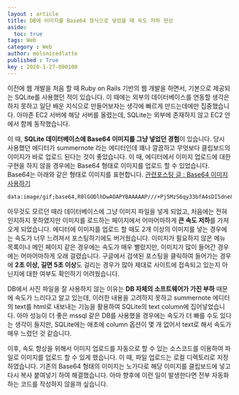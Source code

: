 ```yaml
---
layout : article
title: DB에 이미지를 Base64 형식으로 넣었을 때 속도 저하 현상
aside:
  toc: true
tags: Web
category : Web
author: melonicedlatte
published : True
key : 2020-1-27-000100
---
```


이전에 웹 개발을 처음 할 때 Ruby on Rails 기반의 웹 개발을 하면서, 기본으로 제공되는 SQLite를 사용했던 적이 있습니다. 이 때에는 외부의 데이터베이스를 연동할 생각은 하지 못하고 일단 배운 지식으로 만들어보자는 생각에 빠르게 만드는데에만 집중했습니다. 아마존 EC2 서버에 해당 서버를 올렸는데, SQLite는 외부에 존재하지 않고 EC2 안에서 함께 동작했습니다. 

이 때, **SQLite 데이터베이스에 Base64 이미지를 그냥 넣었던 경험**이 있습니다. 당시 사용했던 에디터가 summernote 라는 에디터인데 꽤나 깔끔하고 무엇보다 클립보드의 이미지가 바로 업로드 된다는 것이 좋았습니다. 이 때, 에디터에서 이미지 업로드에 대한 구현을 하지 않을 경우에는 Base64 형태로 이미지를 업로드 할 수 있었습니다. Base64는 아래와 같은 형태로 이미지를 표현합니다. [관련포스팅 글 : Base64 이미지 사용하기](https://pilot376.tistory.com/3)

~~~html
data:image/gif;base64,R0lGODlhDwAOAPYBAAAAAP///+Pj5MzS6qy33bfA4sDI5dne8I6e0JGg0Zim1Jqo1aGu2H6SyZOj0HWMxYWYytbY3V98vLG801p9ulN6u2SHw0JvtYiix8vU4TBmsDBmrx9fqyJgrEB1uGCOxRpeqoGjygdXpwlYpw5aqB
~~~

아무것도 모르던 때라 데이터베이스에 그냥 이미지 파일을 넣게 되었고, 처음에는 전혀 인지하지 못하였지만 이미지를 로드하는 페이지에서 어마어마하게 **큰 속도 저하**를 가져오게 되었습니다. 에디터에 이미지를 업로드 할 때도 2개 이상의 이미지를 넣는 경우에는 속도가 너무 느려져서 포스팅하기에도 버거웠습니다. 이미지가 필요하지 않은 메뉴 목록이나 메인 페이지 같은 경우에는 속도가 매우 빨랐지만, 이미지가 많이 들어간 경우에는 어마어마하게 오래 걸렸습니다. 구글에서 검색된 포스팅을 클릭하여 들어가는 경우에 **2초 이상, 길면 5초 이상**도 걸리는 경우가 많아 제대로 사이트에 접속되고 있는지 아닌지에 대한 여부도 확인하기 어려웠습니다.

DB에서 사진 파일을 잘 사용하지 않는 이유는 **DB 자체의 소프트웨어가 가진 부하** 때문에 속도가 느리다고 알고 있는데, 이러한 내용을 고려하지 못하고 summernote 에디터의 text를 html로 내보내는 기능을 활용하여 SQLite의 text column에 집어넣었습니다. 아마 성능이 더 좋은 mssql 같은 DB를 사용했을 경우에는 속도가 더 빠를 수도 있다는 생각이 들지만, SQLite에는 애초에 column 옵션이 몇 개 없어서 text로 해서 속도가 매우 느렸던 것 같습니다. 

이후, 속도 향상을 위해서 이미지 업로드를 자동으로 할 수 있는 소스코드를 이용하여 파일로 이미지를 업로드 할 수 있게 했습니다. 이 때, 파일 업로드는 로컬 디렉토리로 지정하였습니다. 기존의 Base64 형태의 이미지는 노가다로 해당 이미지를 클립보드에 넣고 다시 복사 붙여넣기 하여 해결했습니다. 아마 향후에 이런 일이 발생한다면 전부 자동화하는 코드를 작성하지 않을까 싶습니다. 
